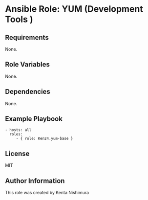 Ansible Role: YUM (Development Tools )
======================================



Requirements
------------

None.

Role Variables
--------------

None.

Dependencies
------------

None.

Example Playbook
----------------

    - hosts: all
      roles:
         - { role: Ken24.yum-base }

License
-------

MIT

Author Information
------------------

This role was created by Kenta Nishimura
